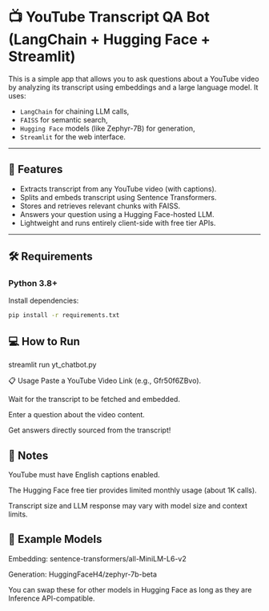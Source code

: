 # 📺 YouTube Transcript QA Bot (LangChain + Hugging Face + Streamlit)

This is a simple app that allows you to ask questions about a YouTube video by analyzing its transcript using embeddings and a large language model. It uses:
- `LangChain` for chaining LLM calls,
- `FAISS` for semantic search,
- `Hugging Face` models (like Zephyr-7B) for generation,
- `Streamlit` for the web interface.

---

## 🚀 Features

- Extracts transcript from any YouTube video (with captions).
- Splits and embeds transcript using Sentence Transformers.
- Stores and retrieves relevant chunks with FAISS.
- Answers your question using a Hugging Face-hosted LLM.
- Lightweight and runs entirely client-side with free tier APIs.

---

## 🛠️ Requirements

### Python 3.8+

Install dependencies:

```bash
pip install -r requirements.txt
```

## 💻 How to Run
streamlit run yt_chatbot.py

📋 Usage
Paste a YouTube Video Link (e.g., Gfr50f6ZBvo).

Wait for the transcript to be fetched and embedded.

Enter a question about the video content.

Get answers directly sourced from the transcript!

## 📌 Notes
YouTube must have English captions enabled.

The Hugging Face free tier provides limited monthly usage (about 1K calls).

Transcript size and LLM response may vary with model size and context limits.

## 🧠 Example Models
Embedding: sentence-transformers/all-MiniLM-L6-v2

Generation: HuggingFaceH4/zephyr-7b-beta

You can swap these for other models in Hugging Face as long as they are Inference API-compatible.